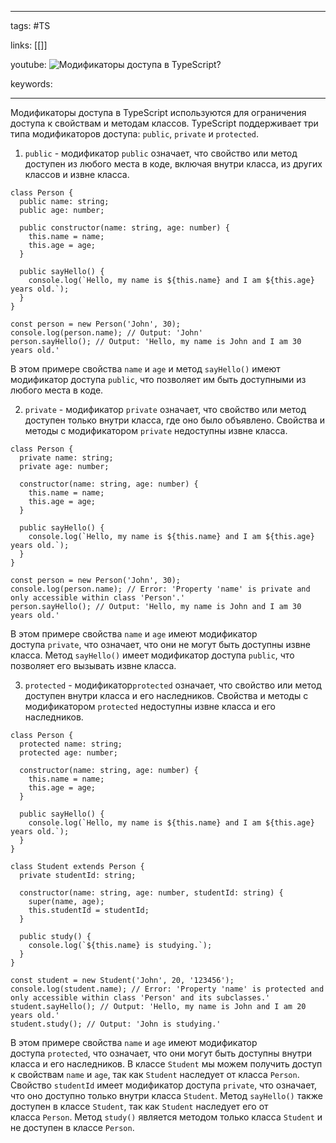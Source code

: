 ____

tags: #TS

links: [[]]

youtube: 
![Модификаторы доступа в TypeScript?](https://youtu.be/TOn-1RrowKE?t=749)

keywords:

_____

Модификаторы доступа в TypeScript используются для ограничения доступа к свойствам и методам классов. TypeScript поддерживает три типа модификаторов доступа: `public`, `private` и `protected`.

1.  `public` - модификатор `public` означает, что свойство или метод доступен из любого места в коде, включая внутри класса, из других классов и извне класса.

```
class Person {
  public name: string;
  public age: number;

  public constructor(name: string, age: number) {
    this.name = name;
    this.age = age;
  }

  public sayHello() {
    console.log(`Hello, my name is ${this.name} and I am ${this.age} years old.`);
  }
}

const person = new Person('John', 30);
console.log(person.name); // Output: 'John'
person.sayHello(); // Output: 'Hello, my name is John and I am 30 years old.'
```

В этом примере свойства `name` и `age` и метод `sayHello()` имеют модификатор доступа `public`, что позволяет им быть доступными из любого места в коде.

2.  `private` - модификатор `private` означает, что свойство или метод доступен только внутри класса, где оно было объявлено. Свойства и методы с модификатором `private` недоступны извне класса.

```
class Person {
  private name: string;
  private age: number;

  constructor(name: string, age: number) {
    this.name = name;
    this.age = age;
  }

  public sayHello() {
    console.log(`Hello, my name is ${this.name} and I am ${this.age} years old.`);
  }
}

const person = new Person('John', 30);
console.log(person.name); // Error: 'Property 'name' is private and only accessible within class 'Person'.'
person.sayHello(); // Output: 'Hello, my name is John and I am 30 years old.'
```

В этом примере свойства `name` и `age` имеют модификатор доступа `private`, что означает, что они не могут быть доступны извне класса. Метод `sayHello()` имеет модификатор доступа `public`, что позволяет его вызывать извне класса.

3.  `protected` - модификатор`protected` означает, что свойство или метод доступен внутри класса и его наследников. Свойства и методы с модификатором `protected` недоступны извне класса и его наследников.

```
class Person {
  protected name: string;
  protected age: number;

  constructor(name: string, age: number) {
    this.name = name;
    this.age = age;
  }

  public sayHello() {
    console.log(`Hello, my name is ${this.name} and I am ${this.age} years old.`);
  }
}

class Student extends Person {
  private studentId: string;

  constructor(name: string, age: number, studentId: string) {
    super(name, age);
    this.studentId = studentId;
  }

  public study() {
    console.log(`${this.name} is studying.`);
  }
}

const student = new Student('John', 20, '123456');
console.log(student.name); // Error: 'Property 'name' is protected and only accessible within class 'Person' and its subclasses.'
student.sayHello(); // Output: 'Hello, my name is John and I am 20 years old.'
student.study(); // Output: 'John is studying.'
```

В этом примере свойства `name` и `age` имеют модификатор доступа `protected`, что означает, что они могут быть доступны внутри класса и его наследников. В классе `Student` мы можем получить доступ к свойствам `name` и `age`, так как `Student` наследует от класса `Person`. Свойство `studentId` имеет модификатор доступа `private`, что означает, что оно доступно только внутри класса `Student`. Метод `sayHello()` также доступен в классе `Student`, так как `Student` наследует его от класса `Person`. Метод `study()` является методом только класса `Student` и не доступен в классе `Person`.
